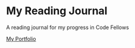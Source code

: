 # My Reading Journal

A reading journal for my progress in Code Fellows

[My Portfolio](https://github.com/NephilimEyez)
